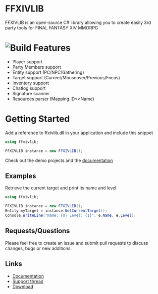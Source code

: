 FFXIVLIB
========
FFXIVLIB is an open-source C# library allowing you to create easily 3rd party tools for FINAL FANTASY XIV MMORPG

![Build](https://travis-ci.org/sruon/ffxivlib.png)
Features
========
- Player support
- Party Members support
- Entity support (PC/NPC/Gathering)
- Target support (Current/Mouseover/Previous/Focus)
- Inventory support
- Chatlog support
- Signature scanner
- Resources parser (Mapping ID<>Name)

Getting Started
========
Add a reference to ffxivlib.dll in your application and include this snippet

```c#
using ffxivlib;

FFXIVLIB instance = new FFXIVLIB();
```

Check out the demo projects and the [documentation](http://sruon.github.io/ffxivlib/html/functions.html)

## Examples

Retrieve the current target and print its name and level
```c#
using ffxivlib;

FFXIVLIB instance = new FFXIVLIB();
Entity myTarget = instance.GetCurrentTarget();
Console.WriteLine("Name: {0} Level: {1}", e.Name, e.Level);
```

## Requests/Questions

Please feel free to create an issue and submit pull requests to discuss changes, bugs or new additions.

## Links
- [Documentation](http://sruon.github.io/ffxivlib/html/functions.html)
- [Support thread](http://www.ffevo.net/topic/3264-ffxivlib/)
- [Download](http://www.ffevo.net/files/file/242-ffxivlib/)
